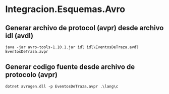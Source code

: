 # Integracion.Esquemas.Avro


## Generar archivo de protocol (avpr) desde archivo idl (avdl)

```
java -jar avro-tools-1.10.1.jar idl idl\EventosDeTraza.avdl EventosDeTraza.avpr

```

## Generar codigo fuente desde archivo de protocolo (avpr)

```
dotnet avrogen.dll -p EventosDeTraza.avpr .\lang\c

```
